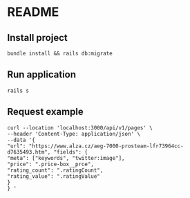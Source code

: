 # README

## Install project

`bundle install && rails db:migrate`

## Run application

`rails s`

## Request example

``````
curl --location 'localhost:3000/api/v1/pages' \
--header 'Content-Type: application/json' \
--data '{ 
"url": "https://www.alza.cz/aeg-7000-prosteam-lfr73964cc-d7635493.htm", "fields": { 
"meta": ["keywords", "twitter:image"],
"price": ".price-box__prce", 
"rating_count": ".ratingCount", 
"rating_value": ".ratingValue" 
} 
} '